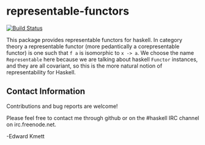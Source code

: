 representable-functors
======================

[![Build Status](https://secure.travis-ci.org/ekmett/representable-functors.png?branch=master)](http://travis-ci.org/ekmett/representable-functors)

This package provides representable functors for haskell. In category theory a representable functor (more pedantically a corepresentable functor) is one such that `f a` is isomorphic to `x -> a`. We choose the name `Representable` here because we are talking about haskell `Functor` instances, and they are all covariant, so this is the more natural notion of representability for Haskell.

Contact Information
-------------------

Contributions and bug reports are welcome!

Please feel free to contact me through github or on the #haskell IRC channel on irc.freenode.net.

-Edward Kmett
